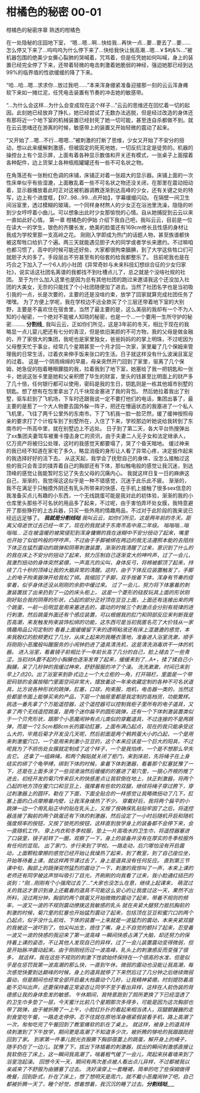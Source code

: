 # 柑橘色的秘密 00-01

柑橘色的秘密序章 熟透的柑橘色

在一处隐秘的庄园地下室， “嗯…嗯…啊…快给我…再快一点…要…要去了…要……怎么停又下来了…呜呜呜为什么停下来了…快给我快让我高潮…嗯…￥$#j&%…”被机器包围的绝美少女撕心裂肺的哭喊着，咒骂着，但是任凭她如何叫喊，身上的装置已经完全停了下来，还带着轻微的电击刺激着她脆弱的神经，强迫她那已经到达99%的临界值的性欲缓缓的降了下来。

“哈…哈…嗯…求求你…放过我吧……”本来浑身绷紧准备迎接那一刻的云云浑身瘫软下来如一摊烂泥，任凭电击装置有节奏的冲击她的敏感带。

“…为什么会这样…为什么会变成现在这个样子…”云云的思维还在回忆着一切的起因。此刻她已经放弃了挣扎，她已经尝试了无数办法逃脱，但是经过改造的身体还有那将近一个地下室的机械装置已经封死了她一切可能，甚至连自杀都做不到。就在云云思绪还在游离的时候，敏感带上的装置又开始轻微的震动了起来。

“又开始了…嗯…不行…嗯嗯…”被刺激的打断了思维，少女又开始了不安分的扭动，想以此来缓解刺激感，但被固定的死死地她，一切反抗注定是徒劳的。机器的操控台上有个显示屏，上面有着各种显示数值和开关还有模式，一张桌子上面摆着各种配件，边上货架上各种瓶瓶罐罐还有一些不可名状之物。

在角落还有一张粉红色调的床铺，床铺正对着一张超大的显示器。床铺上面的一次性床单似乎有些湿漉，上面散乱着一些不可名状之物还没关闭，在那里在震动扭动着，显示器播放着此时正对这被机器调教逐渐到达高峰的少女，还有关键之处的特写，边上有个进度框，【97…98…99…点开始】，字幕缓缓闪动。
在隔壁一间卫生间浴室里，透过模糊的玻璃，一个同样身材熬人的少女正在浴池里洗澡，隐隐的听到少女哼哼着小曲儿。可以想象出此时少女那愉悦的心情。自从她捕捉到云云以来一直如此好心情。
第一章 柑橘色的伊始
介绍下我自己吧，我叫云云，目前是一位在读大一的学生，银色的齐腰长发，绝美的脸蛋还有169cm修长且性感的身材让我成为学校里那一支高岭之花。
刚刚入学即成为热门的话题人物，甚至族谱都快被这帮牲口给扒了个遍。两三天就能遇见胆子大的同学或者学长来邀约。不过嘛咱也都习惯了，高中的时候可能还好些，大家都很拘束腼腆，到了大学这些牲口们可就胆子大的多了。手段层出不穷甚至有的俗套的给我都整乐了。
目前呢我也是在巧合之下加入了一个6人的小社团《异常奇妙与未来科技幻想综合征的少女归家社》，说实话这社团名离谱的我都找不到吐槽点儿了，总之就是个没啥社规的社团。
至于为什么加入这里也是因为总有其他社团的跑过来邀请我这个还没加入社团的大美女，无奈的只能找了个小社团随便加了进去。当然了社团名字也是当初吸引我的一点，长是次要的，主要的还是没啥约束，放学了回家就算完成社团任务了嘿嘿。
为了方便上学呢，我在学校边不远全款买了个三层还带着地下室的大别野，主要是不喜欢住在宿舍里，当然了最主要的是，这么美丽的我却有一个不为人知的小秘密，一个绝对不能被人知晓的秘密，也是一个…一个要用一生所守护的秘密………
____________分割线_____________
我叫云云，正如你们所见，这是3年前的冬天，相比于现在的我略显一点儿婴儿肥还有七分的青涩，但是依旧美颜的不可方物，我的父母是做金融的，开了家很大的集团，我呢也是家里独女，爸爸妈妈的的掌上明珠，不过呢因为父母整天忙于事业，经常几个星期甚至一个月才回一次家，家里雇了几个保姆来管理我的日常生活，过着衣来伸手饭来张口的生活。日子就这样没有什么波澜且富足的过着。
这是一个阴雨绵绵的早晨，母亲突然开门回到了家里，驱离了几个保姆，她急促的抱着睡眼朦胧的我，拉着我到了地下室，她塞给了我一把钥匙和一张卡，她说这张卡里是她和父亲积攒了毕生的财富，里头的钱甚至比明面上的财产多了几十倍，任何银行都可以使用，密码是我的生日，钥匙则是一栋其他城市别墅的钥匙。想了想有在包里拿出了几千块现金塞进了我的背包。
然后她拉着我出了别墅，驱车赶到了飞机场，下车时还跟我说一定不要打他们的电话，集团出事了，最主要的是惹了一个大人物要去国外躲一阵子，把还在懵逼状态的我塞进了一个私人飞机里，飞往了两千公里外的东南市。下了飞机我一脸一脸茫然，缓了缓神按照母亲的要求打了个计程车到了别墅所在，入住了下来，学校那边听她说给我转到了东南市的一所高中里，就在别墅边上不远处。
日子到了第二天，各大平台热搜弹出了xx集团夫妻驾车被重卡撞击身亡的资讯，由于夫妻二人无子女和法定继承人，亿万资产将被归公处理，这时的我感觉天都要塌了，哭了个昏天暗地。
缓过神来的我已经不知道在家宅了多久，略显消瘦的身形让人看了异常心疼，决定振作起来的我选择好好的活下去。
从这天起，我学会了抚慰自己的身体，没怎么接触过这些的我只会青涩的揉弄着自己的胸部还有下体，那似触电般的感觉让我沉迷，到达顶峰的感觉让我能暂时忘记了失去父母的沉痛内心。
我就这样日复一日的麻痹这自己，渐渐的，我觉得这这似乎是一种不错感觉，沉迷于此乐此不疲。
渐渐的，我不在满足于只触摸外阴还有乳头所带来的快感，在手机上接触了很多sex信息的我准备买点儿有趣的小东西，一个无线跳蛋可能是我对此的初体验，渐渐的我的小仓库里头那些不可名状的用品多了起来，不过呢，由于害怕弄坏处女膜，我特意避开了那些狰狞的上古兵器，只买一些外用的情趣用品，不过对于此阶段的我来说已经远远足够了。
_________我就是分割线哒________
我叫云云，如你们所见，这是两年前的冬天。距离父母逝世过去已经一年了，现在的我就读于东南市高中高二年级。
嗡嗡嗡…嗡嗡嗡…
正在被温暖的被窝侵犯到浑身慵懒的我在迷糊中不安分扭动了起来，嘴里也开始了似低吟般的哼哼声，不过由于手脚被绑在两边的我无法遵照本能的去阻挡下体正在猛烈震动的跳弹和阴蒂刺激装置，渐渐的我清醒了过来，意识到了什么的的我在床上不安分的扭动了起来，努力压制自己逐渐变大的呻吟声，过了一会儿，我激烈扭动的身体突然紧绷，一声高亢的尖叫，身体反弓，将棉被都顶了起来，持续了几十秒的顶峰让我的大脑异常的清醒。这时，由于下体反应装置触发了，手脚上的电子拘束器弹开给我松了绑。我缩回了手脚，双手按着下体，浑身有节奏的痉挛着，似乎身体还没从刚刚的余韵中缓过来。
过了一会儿，努力将下体塞着的刺激装置拔了出来扔到了一边的床头柜上，
这是一个菱形的硅胶玩具上面的形状刚刚好贴合我的阴蒂的形状，凸起的部分正好顶在豆豆上面，上面还有连接出来的两个跳蛋，一前一后明显是用来塞进去的，震动的时候三个刺激点会分别有规律的进行刺激，然后跳蛋外面还有个感应装置，可以根据我的肛门和阴部反应来判断我是否高潮，来发触发拘束装饰松绑的功能，这东西可是当初我匿名花了大价钱从一家情趣用品公司定制的
看着上面缓缓留下来的透明粘液还有床上湿漉漉的感觉，本来我殷红的脸颊更红了几分，从床上起来的我睡衣落地，准备进入浴室洗漱，顺手将刚刚小恶魔般叫醒服务的小闹钟扔进了道具清洗机，这是清洗消毒烘干一体的机器。
进入浴室，看着镜子前相比于一年前长高了几分的自己，脸上褪去了一些青涩，当初对A要不起的小胸脯也逐渐发育了起来，缓缓来到了…A+，揉了揉自己小胸脯，呆了几秒钟的我缓过神来，舒舒服服的冲了个澡。
洗洗漱漱，时间已来到早上7点20。出了浴室来到卧式边上一个大立柜的一角，打开隔栏，里面是一个带密码锁的金属按暗门里面空间非常大，摆放着这一年来收藏定制的各种不可名状道具，比方说各种形状的跳弹，肛塞，口球，拘束服，炮机，电击器一类的，当然这些都是市面上能够买来的产品，下层一个抽屉里都是我定制的高档货，功能繁样。
挑选一番先拿了个万能遥控器，这个遥控器可以控制我柜子里所有的电子道具，又拿了两个无线遥控跳蛋，是两个迷你扁平的圆形跳弹，还有一个下体刺激装置类似于一个贝壳形状，跟那个小恶魔闹钟有点儿类似的穿戴道具，不过连接的不是两跳弹，而是一个2.5cm粗8cm长的震动肛塞，上面布满凸起点，现在的我只能承受这么大的，毕竟后菊才开发没几天呢，然后前面是两个鹌鹑蛋大小的凸起，一个是用来刺激蜜穴口，一个是用来刺激小豆豆的，这个本来应该是一个巨大的阳具，不过呢我为了不损伤处女膜就定制成了这个样子，一个是我怕疼，一个是不想那么早失去它。
还拿了一组麻绳，和两个胸贴就关闭了柜门，来到床前，先将绳子在上身结实的绑了个龟甲缚，绑到下体的时候，拿着下体刺激器，看着那个肛塞犹豫了一下，还是在上面多涂了一些润滑油然后缓缓的的塞进了菊穴里，一狠心齐根的推了进去，初经开发的菊穴传来巨大的快感差点让我软倒在地上，扶正刺激器，将两个凸起的地方顶在蜜穴口和豆豆上，强撑着有些软的双腿，继续将绳子穿过胯下，穿过刺激器上的圆环，勒在了下面，下面全贴合的一样感觉让我略微扭动了几下，肛塞上面的凸点摩擦着内壁，让我浑身燥热了不少。
穿戴好后，我将两个扁平的小跳弹一边一个用乳贴正中的贴在乳头上，又按了按确保乳贴贴牢固了之后，将遥控器连接了胸前的两个跳蛋还有下体的刺激器，然后设定了一小时后随机开启和随机强度频率的按钮，又按了锁死的按钮，这样直到放学身上的装备都不会停下来，会一直随机工作，
穿上内衣和冬季校服，垫上一片高吸水的卫生巾，将遥控器塞进了口袋里，镜子前转了一圈，观察了一下，身上的装备并没有在厚实的冬季校服外有任何的显现。
出了家门，步行来到了学校。一路走动，后穴哪怕没有开启震动，上面颗粒摩擦的感觉已经开始让我燥热了起来，到了教室，到了自己座位坐，开始等待着上课，就这样两节课过去了，身上是道具没有任何反应。
直到第三节课中旬，胸部上的跳弹突然猛烈的震动了一下，刺激的我惊叫了一声，本来上课的老师还有同学被这声惊叫吸引了目光，齐刷刷的向我看了过来，我小脸通红结巴的说到：“刚…刚刚有个小强爬过去了…”大家也没怎么在意，继续上起课来，
萌混过关的我这才意识到身上还戴着的道具不可能这么安心的让我度过这一天，果然不出所料，没过两分钟，胸部的两个跳蛋又开始微微的震动了起来，带着不规则的频率，一波又一波的不规则震动撩拨这我敏感的乳头
就在夹紧大腿努力抵抗胸前的刺激的时候，菊穴里的肛塞也开始猛烈震动了起来，包括顶在豆豆和蜜穴口的两个凸起点，似乎没什么前戏，下体的装置一上来就是一波猛烈的震动，本来夹紧双腿的我被这一波吓到了，怕尖叫出生，捂住了嘴，身上不自觉的颤抖了起来，忍受着一波又一波的快感的我迎来了第一波高峰
一瞬间快感占满了大脑，却还努力的保持着上课的姿态，不让其他人发现自己的异样，过了一会儿装置震动变得微弱，但是开始脉冲震动起来。由于刚刚经历过一波高峰，乳头上的刺激感反而变强了很多，
就这样，我在这些不规则的刺激下性欲始终保持在一个很高的水准，但是似乎是在惩罚我第一波高潮的那么快，一直到午休，微弱的震动也没能让我高潮，每次感觉快要到达巅峰的时候，身上的道具就停了下来然后过了几分钟之后继续微弱震动，但是期间也经常全部开启最大档震动个几秒，让我精神紧绷，时刻提防着高能不见叫出声，还要保持着正常姿态让同学不至于看出异样，这样在人前伪装的背德感让我的身体愈发的敏感，
午休期间，我特意跑到了厕所更换了下已经湿透了的卫生巾多垫了一层，今天蜜汁比前几个星期那次多得多，可能是因为这次胸部也带了跳弹，由于被折腾了一上午，小脸红扑扑的看起来相当诱人，双腿颤巍巍的走到食堂吃午餐，一路走走停停，忍不住就在原地浑身绷紧假装看手机，路上高潮了一次，匆匆吃完了午餐回到了教室瘫软的趴在了桌上。
就这样，被身上的道具持续刺激到了下午放学，期间更是高潮了不知道多少次，被折腾的够呛的我踉踉跄跄回到了家。
到家第一件事儿脱光衣服撕下胸部蓓蕾上的跳蛋，解开身上的绳子，随手扔在了一边儿，犹豫了下，拔出下体插着的刺激器，拔出的瞬间刺激感直接让我软倒在了床上，这一瞬间我高潮了，喘着粗气缓了一会儿，爬起来扶着墙来到了浴室泡起澡。
回想今天一天，期间有两次差点被人看出点儿异样，不过都被我以亲戚来了不舒服为由搪塞了过去。
洗好澡穿上一套睡裙，简单的吃了些保姆做得晚餐，回到卧式，扑在了床上，想了想明天是周六，就不戴小恶魔闹钟了吧，自己都被折腾一天了，睡个好觉，想着想着，我沉沉的睡了过去。_________分割线哒_____________

